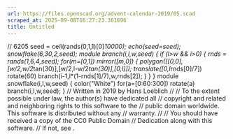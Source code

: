 ```yaml
---
url: https://files.openscad.org/advent-calendar-2019/05.scad
scraped_at: 2025-09-08T16:27:23.361696
title: Untitled
---
```


// 6205 seed = ceil(rands(0,1,1)[0]*10000); echo(seed=seed);
snowflake(6,30,2,seed); module branch(i,l,w,seed) { if (l>w && i>0) { rnds =
rands(1,6,4,seed); for(m=[0,1]) mirror([m,0]) {
polygon([[0,0],[w/2,w/2*tan(30)],[w/2,l-w/2*tan(30)],[0,l]]);
translate([0,l*rnds[0]/7]) rotate(60) branch(i-1,l*(1-rnds[1]/7),w,rnds[2]); }
} } module snowflake(i,l,w,seed) { color("White") for(a=[0:60:300]) rotate(a)
branch(i,l,w,seed); } // Written in 2019 by Hans Loeblich  // // To the extent
possible under law, the author(s) have dedicated all // copyright and related
and neighboring rights to this software to the // public domain worldwide.
This software is distributed without any // warranty. // // You should have
received a copy of the CC0 Public Domain // Dedication along with this
software. // If not, see .

